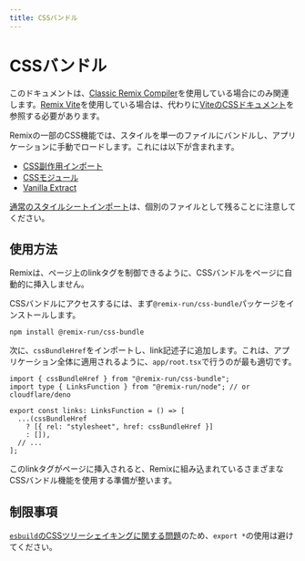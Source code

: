 ```yaml
---
title: CSSバンドル
---
```


# CSSバンドル

<docs-warning>このドキュメントは、[Classic Remix Compiler][classic-remix-compiler]を使用している場合にのみ関連します。[Remix Vite][remix-vite]を使用している場合は、代わりに[ViteのCSSドキュメント][vite-css]を参照する必要があります。</docs-warning>

Remixの一部のCSS機能では、スタイルを単一のファイルにバンドルし、アプリケーションに手動でロードします。これには以下が含まれます。

- [CSS副作用インポート][css-side-effect-imports]
- [CSSモジュール][css-modules]
- [Vanilla Extract][vanilla-extract]

[通常のスタイルシートインポート][regular-stylesheet-imports]は、個別のファイルとして残ることに注意してください。

## 使用方法

Remixは、ページ上のlinkタグを制御できるように、CSSバンドルをページに自動的に挿入しません。

CSSバンドルにアクセスするには、まず`@remix-run/css-bundle`パッケージをインストールします。

```shellscript nonumber
npm install @remix-run/css-bundle
```

次に、`cssBundleHref`をインポートし、link記述子に追加します。これは、アプリケーション全体に適用されるように、`app/root.tsx`で行うのが最も適切です。

```tsx filename=app/root.tsx
import { cssBundleHref } from "@remix-run/css-bundle";
import type { LinksFunction } from "@remix-run/node"; // or cloudflare/deno

export const links: LinksFunction = () => [
  ...(cssBundleHref
    ? [{ rel: "stylesheet", href: cssBundleHref }]
    : []),
  // ...
];
```

このlinkタグがページに挿入されると、Remixに組み込まれているさまざまなCSSバンドル機能を使用する準備が整います。

## 制限事項

[`esbuild`のCSSツリーシェイキングに関する問題][esbuild-css-tree-shaking-issue]のため、`export *`の使用は避けてください。

[esbuild-css-tree-shaking-issue]: https://github.com/evanw/esbuild/issues/1370
[css-side-effect-imports]: ./css-imports
[css-modules]: ./css-modules
[vanilla-extract]: ./vanilla-extract
[regular-stylesheet-imports]: ./css
[classic-remix-compiler]: ../guides/vite#classic-remix-compiler-vs-remix-vite
[remix-vite]: ../guides/vite
[vite-css]: https://vitejs.dev/guide/features#css

